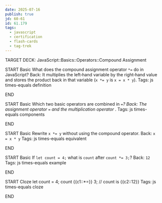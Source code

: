 ```yaml
---
date: 2025-07-16
publish: true
jd: 60-61
id: 61.179
tags:
  - javascript
  - certification
  - flash-cards
  - tag-trek
---
```


TARGET DECK: JavaScript::Basics::Operators::Compound Assignment

START
Basic
What does the compound assignment operator <code>*=</code> do in JavaScript?
Back: It multiplies the left‑hand variable by the right‑hand value and stores the product back in that variable (<code>x *= y</code> is <code>x = x * y</code>).
Tags: js times-equals definition
<!--ID: 1752719584722-->
END

START
Basic
Which two basic operators are combined in <code>*=</code>?
Back: The assignment operator <code>=</code> and the multiplication operator <code>*</code>.
Tags: js times-equals components
<!--ID: 1752719584723-->
END

START
Basic
Rewrite <code>x *= y</code> without using the compound operator.
Back: <code>x = x * y</code>
Tags: js times-equals equivalent
<!--ID: 1752719584724-->
END

START
Basic
If <code>let count = 4;</code> what is <code>count</code> after <code>count *= 3;</code>?
Back: <code>12</code>
Tags: js times-equals example
<!--ID: 1752719584726-->
END

START
Cloze
let count = 4;
count {{c1::*=}} 3;   // count is {{c2::12}}
Tags: js times-equals cloze
<!--ID: 1752719584727-->
END